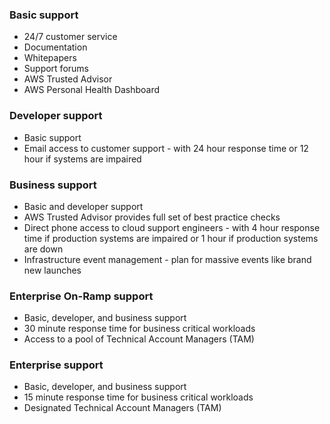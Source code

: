 ### Basic support
- 24/7 customer service
- Documentation
- Whitepapers
- Support forums
- AWS Trusted Advisor
- AWS Personal Health Dashboard

### Developer support
- Basic support
- Email access to customer support - with 24 hour response time or 12 hour if systems are impaired

### Business support
- Basic and developer support
- AWS Trusted Advisor provides full set of best practice checks
- Direct phone access to cloud support engineers - with 4 hour response time if production systems are impaired or 1 hour if production systems are down
- Infrastructure event management - plan for massive events like brand new launches

### Enterprise On-Ramp support
- Basic, developer, and business support
- 30 minute response time for business critical workloads
- Access to a pool of Technical Account Managers (TAM)

### Enterprise support
- Basic, developer, and business support
- 15 minute response time for business critical workloads
- Designated Technical Account Managers (TAM)

